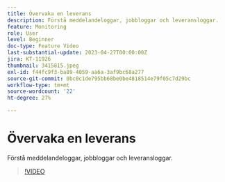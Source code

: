 ```yaml
---
title: Övervaka en leverans
description: Förstå meddelandeloggar, jobbloggar och leveransloggar.
feature: Monitoring
role: User
level: Beginner
doc-type: Feature Video
last-substantial-update: 2023-04-27T00:00:00Z
jira: KT-11926
thumbnail: 3415815.jpeg
exl-id: f44fc9f3-ba89-4059-aa6a-3af9bc68a277
source-git-commit: 0bc0c1de795bb68be0be4818514e79f05c7d29bc
workflow-type: tm+mt
source-wordcount: '22'
ht-degree: 27%

---
```


# Övervaka en leverans

Förstå meddelandeloggar, jobbloggar och leveransloggar.

>[!VIDEO](https://video.tv.adobe.com/v/3415815/?learn=on)
